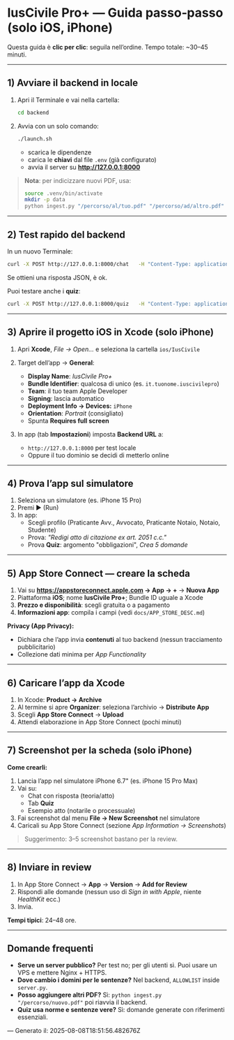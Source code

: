 
# IusCivile Pro+ — Guida passo‐passo (solo iOS, iPhone)

Questa guida è **clic per clic**: seguila nell’ordine. Tempo totale: ~30–45 minuti.

---

## 1) Avviare il backend in locale

1. Apri il Terminale e vai nella cartella:
   ```bash
   cd backend
   ```
2. Avvia con un solo comando:
   ```bash
   ./launch.sh
   ```
   - scarica le dipendenze
   - carica le **chiavi** dal file `.env` (già configurato)
   - avvia il server su **http://127.0.0.1:8000**

> **Nota**: per indicizzare nuovi PDF, usa:
> ```bash
> source .venv/bin/activate
> mkdir -p data
> python ingest.py "/percorso/al/tuo.pdf" "/percorso/ad/altro.pdf"
> ```

---

## 2) Test rapido del backend

In un nuovo Terminale:
```bash
curl -X POST http://127.0.0.1:8000/chat   -H "Content-Type: application/json"   -d '{"query":"Spiegami l'art. 2051 c.c.","history":[],"profile":"praticanteAvvocato","show_links":true,"force_web_for_cases":true}'
```
Se ottieni una risposta JSON, è ok.

Puoi testare anche i **quiz**:
```bash
curl -X POST http://127.0.0.1:8000/quiz   -H "Content-Type: application/json"   -d '{"topic":"obbligazioni","difficulty":"medio","num":5}'
```

---

## 3) Aprire il progetto iOS in Xcode (solo iPhone)

1. Apri **Xcode**, *File → Open…* e seleziona la cartella `ios/IusCivile`
2. Target dell’app → **General**:
   - **Display Name**: *IusCivile Pro+*
   - **Bundle Identifier**: qualcosa di unico (es. `it.tuonome.iuscivilepro`)
   - **Team**: il tuo team Apple Developer
   - **Signing**: lascia automatico
   - **Deployment Info → Devices:** `iPhone`
   - **Orientation**: *Portrait* (consigliato)
   - Spunta **Requires full screen**

3. In app (tab **Impostazioni**) imposta **Backend URL** a:
   - `http://127.0.0.1:8000` per test locale
   - Oppure il tuo dominio se decidi di metterlo online

---

## 4) Prova l’app sul simulatore

1. Seleziona un simulatore (es. iPhone 15 Pro)
2. Premi ▶️ (Run)
3. In app:
   - Scegli profilo (Praticante Avv., Avvocato, Praticante Notaio, Notaio, Studente)
   - Prova: *"Redigi atto di citazione ex art. 2051 c.c."*
   - Prova **Quiz**: argomento "obbligazioni", *Crea 5 domande*

---

## 5) App Store Connect — creare la scheda

1. Vai su **https://appstoreconnect.apple.com → App → +** → **Nuova App**
2. Piattaforma **iOS**; nome **IusCivile Pro+**; Bundle ID uguale a Xcode
3. **Prezzo e disponibilità**: scegli gratuita o a pagamento
4. **Informazioni app**: compila i campi (vedi `docs/APP_STORE_DESC.md`)

**Privacy (App Privacy):**
- Dichiara che l’app invia **contenuti** al tuo backend (nessun tracciamento pubblicitario)
- Collezione dati minima per *App Functionality*

---

## 6) Caricare l’app da Xcode

1. In Xcode: **Product → Archive**
2. Al termine si apre **Organizer**: seleziona l’archivio → **Distribute App**
3. Scegli **App Store Connect** → **Upload**
4. Attendi elaborazione in App Store Connect (pochi minuti)

---

## 7) Screenshot per la scheda (solo iPhone)

**Come crearli:**
1. Lancia l’app nel simulatore iPhone 6.7" (es. iPhone 15 Pro Max)
2. Vai su:
   - Chat con risposta (teoria/atto)
   - Tab **Quiz**
   - Esempio atto (notarile o processuale)
3. Fai screenshot dal menu **File → New Screenshot** nel simulatore
4. Caricali su App Store Connect (sezione *App Information → Screenshots*)

> Suggerimento: 3–5 screenshot bastano per la review.

---

## 8) Inviare in review

1. In App Store Connect → **App** → **Version** → **Add for Review**
2. Rispondi alle domande (nessun uso di *Sign in with Apple*, niente *HealthKit* ecc.)
3. Invia.

**Tempi tipici**: 24–48 ore.

---

## Domande frequenti

- **Serve un server pubblico?** Per test no; per gli utenti sì. Puoi usare un VPS e mettere Nginx + HTTPS.
- **Dove cambio i domini per le sentenze?** Nel backend, `ALLOWLIST` inside `server.py`.
- **Posso aggiungere altri PDF?** Sì: `python ingest.py "/percorso/nuovo.pdf"` poi riavvia il backend.
- **Quiz usa norme e sentenze vere?** Sì: domande generate con riferimenti essenziali.

—
Generato il: 2025-08-08T18:51:56.482676Z
